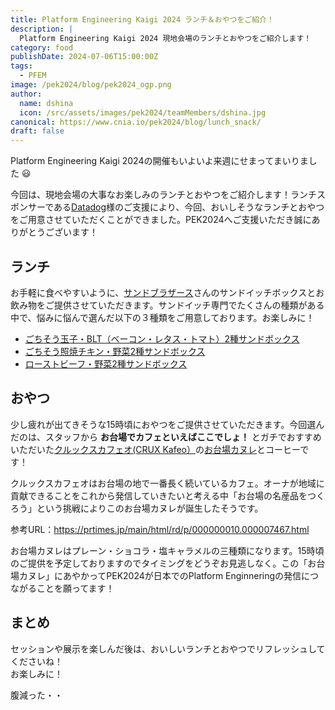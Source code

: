 ```yaml
---
title: Platform Engineering Kaigi 2024 ランチ＆おやつをご紹介！
description: |
  Platform Engineering Kaigi 2024 現地会場のランチとおやつをご紹介します！
category: food
publishDate: 2024-07-06T15:00:00Z
tags:
  - PFEM
image: /pek2024/blog/pek2024_ogp.png
author:
  name: dshina
  icon: /src/assets/images/pek2024/teamMembers/dshina.jpg
canonical: https://www.cnia.io/pek2024/blog/lunch_snack/
draft: false
---
```

Platform Engineering Kaigi 2024の開催もいよいよ来週にせまってまいりました 😃

今回は、現地会場の大事なお楽しみのランチとおやつをご紹介します！ランチスポンサーである[Datadog](https://www.datadoghq.com/ja/)様のご支援により、今回、おいしそうなランチとおやつをご用意させていただくことができました。PEK2024へご支援いただき誠にありがとうございます！

## ランチ

お手軽に食べやすいように、[サンドブラザース](https://www.kurumesi-bentou.com/sandbrothers/)さんのサンドイッチボックスとお飲み物をご提供させていただきます。サンドイッチ専門でたくさんの種類がある中で、悩みに悩んで選んだ以下の３種類をご用意しております。お楽しみに！

- [ごちそう玉子・BLT（ベーコン・レタス・トマト）2種サンドボックス](https://www.kurumesi-bentou.com/sandbrothers/gochisoutamago_blt/)
- [ごちそう照焼チキン・野菜2種サンドボックス](https://www.kurumesi-bentou.com/sandbrothers/teriyakichiken_yasai/)
- [ローストビーフ・野菜2種サンドボックス](https://www.kurumesi-bentou.com/sandbrothers/roastbeef_yasai2shu/)

## おやつ

少し疲れが出てきそうな15時頃におやつをご提供させていただきます。今回選んだのは、スタッフから **お台場でカフェといえばここでしょ！** とガチでおすすめいただいた[クルックスカフェオ(CRUX Kafeo）](http://www.crux-crews.com/)の[お台場カヌレ](http://crux2003.online/?pid=159522098)とコーヒーです！

クルックスカフェオはお台場の地で一番長く続いているカフェ。オーナが地域に貢献できることをこれから発信していきたいと考える中「お台場の名産品をつくろう」という挑戦によりこのお台場カヌレが誕生したそうです。

参考URL：https://prtimes.jp/main/html/rd/p/000000010.000007467.html

お台場カヌレはプレーン・ショコラ・塩キャラメルの三種類になります。15時頃のご提供を予定しておりますのでタイミングをどうぞお見逃しなく。この「お台場カヌレ」にあやかってPEK2024が日本でのPlatform Enginneringの発信につながることを願ってます！

## まとめ
セッションや展示を楽しんだ後は、おいしいランチとおやつでリフレッシュしてくださいね！  
お楽しみに！  

腹減った・・
